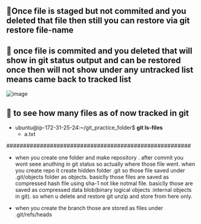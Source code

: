 ## 🚀Once file is staged but not commited and  you deleted that file then still you can restore via git restore file-name
## 🚀 once file is commited and you deleted that will show in git status output and can be restored once then will not show under any untracked list means came back to tracked list

![image](https://github.com/user-attachments/assets/a755d985-05ad-4d74-80af-758d6967ddc2)

## 🚀 to see how many files as of now tracked in git

- ubuntu@ip-172-31-25-24:~/git_practice_folder$ **git ls-files**
   - a.txt


#######################################################
- when you create one folder and make repository . after commit you wont seee anuthing in git status so actually where those file went. when you create repo it create hidden folder .git
  so those file saved under .git/objects folder as objects. basiclly those files are saved as compressed hash file using sha-1 not like notmal file. basiclly those are saved as compressed data blob(binary logical objects 
  :internal objects in git). so when u delete and restore git unzip and store from here only.

- when you create the branch those are stored as files under .git/refs/heads




